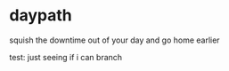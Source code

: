 # daypath
squish the downtime out of your day and go home earlier

test: just seeing if i can branch
